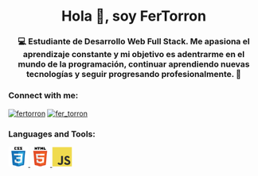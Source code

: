 <h1 align="center">Hola 👋, soy FerTorron</h1>
<h3 align="center">💻 Estudiante de Desarrollo Web Full Stack. Me apasiona el aprendizaje constante y mi objetivo es adentrarme en el mundo de la programación, continuar aprendiendo nuevas tecnologías y seguir progresando profesionalmente. 🚀</h3>

<h3 align="left">Connect with me:</h3>
<p align="left">
<a href="https://linkedin.com/in/fertorron" target="blank"><img align="center" src="https://raw.githubusercontent.com/rahuldkjain/github-profile-readme-generator/master/src/images/icons/Social/linked-in-alt.svg" alt="fertorron" height="30" width="40" /></a>
<a href="https://instagram.com/fer_torron" target="blank"><img align="center" src="https://raw.githubusercontent.com/rahuldkjain/github-profile-readme-generator/master/src/images/icons/Social/instagram.svg" alt="fer_torron" height="30" width="40" /></a>
</p>

<h3 align="left">Languages and Tools:</h3>
<p align="left"> <a href="https://www.w3schools.com/css/" target="_blank" rel="noreferrer"> <img src="https://raw.githubusercontent.com/devicons/devicon/master/icons/css3/css3-original-wordmark.svg" alt="css3" width="40" height="40"/> </a> <a href="https://www.w3.org/html/" target="_blank" rel="noreferrer"> <img src="https://raw.githubusercontent.com/devicons/devicon/master/icons/html5/html5-original-wordmark.svg" alt="html5" width="40" height="40"/> </a> <a href="https://developer.mozilla.org/en-US/docs/Web/JavaScript" target="_blank" rel="noreferrer"> <img src="https://raw.githubusercontent.com/devicons/devicon/master/icons/javascript/javascript-original.svg" alt="javascript" width="40" height="40"/> </a> </p>
